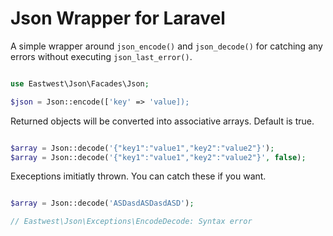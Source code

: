# Json Wrapper for Laravel

A simple wrapper around `json_encode()` and `json_decode()` for catching any errors without executing `json_last_error()`.

```php

use Eastwest\Json\Facades\Json;

$json = Json::encode(['key' => 'value]);

```

Returned objects will be converted into associative arrays. Default is true.


```php

$array = Json::decode('{"key1":"value1","key2":"value2"}');
$array = Json::decode('{"key1":"value1","key2":"value2"}', false);

```

Execeptions imitiatly thrown. You can catch these if you want.

```php

$array = Json::decode('ASDasdASDasdASD');

// Eastwest\Json\Exceptions\EncodeDecode: Syntax error

```
